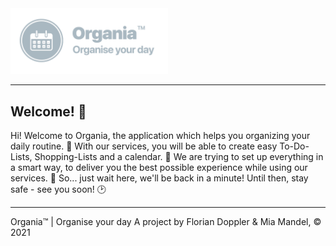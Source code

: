 <img src="https://github.com/floriandoppler/Organia/raw/main/Organise-Your-Day.png" width="50%"/>

---

## Welcome! 👋
Hi! Welcome to Organia, the application which helps you organizing your daily routine. 📝
With our services, you will be able to create easy To-Do-Lists, Shopping-Lists and a calendar. 📆
We are trying to set up everything in a smart way, to deliver you the best possible experience while using our services. 💯
So... just wait here, we'll be back in a minute! Until then, stay safe - see you soon! 🕑

---

Organia™ | Organise your day
A project by Florian Doppler & Mia Mandel, © 2021